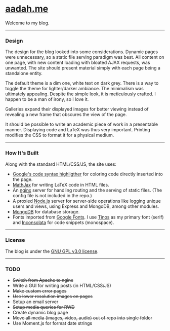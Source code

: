 # [aadah.me](http://aadah.me/)

Welcome to my blog.

- - -

### Design

The design for the blog looked into some considerations.
Dynamic pages were unnecessary, so a static file serving
paradigm was best. All content on one page, with new
content loading with bloated AJAX requests, was unwanted.
The site should present material simply with each page
being a standalone entity.

The default theme is a dim one, white text on dark grey.
There is a way to toggle the theme for lighter/darker
ambiance. The minimalism was ultimately appealing. Despite
the simple look, it is meticulously crafted. I happen to be
a man of irony, so I love it.

Galleries expand their displayed images for better viewing
instead of revealing a new frame that obscures the view of
the page.

It should be possible to write an academic piece of work
in a presentable manner. Displaying code and LaTeX was
thus very important. Printing modifies the CSS to format
it for a physical medium.

- - -

### How It's Built

Along with the standard HTML/CSS/JS, the site uses:

* [Google's code syntax highligther](https://code.google.com/p/google-code-prettify/)
	for coloring code directly inserted into the page.
* [MathJax](http://www.mathjax.org/) for writing LaTeX code in HTML files.
* An [nginx](http://nginx.org/) server for handling routing and the
	serving of static files. (The config file is not included
	in the repo.)
* A proxied [Node.js](http://nodejs.org/) server for server-side operations
	like logging unique users and views, using Express and
	MongoDB, among other modules.
* [MongoDB](http://www.mongodb.org/) for database storage.
* Fonts imported from [Google Fonts](https://www.google.com/fonts). I use
	[Tinos](https://www.google.com/fonts/specimen/Tinos) as my primary font (serif) and
	[Inconsolata](http://levien.com/type/myfonts/inconsolata.html)
	for code snippets (monospace).

- - -

### License

The blog is under the [GNU GPL v3.0 license](https://www.gnu.org/copyleft/gpl.html).

- - -

### TODO

* <s>Switch from Apache to nginx</s>
* Write a GUI for writing posts (in HTML/CSS/JS)
* <s>Make custom error pages</s>
* <s>Use lower resolution images on pages</s>
* Setup an email server
* <s>Setup media queries for RWD</s>
* Create dynamic blog page
* <s>Move all media (images, video, audio) out of repo into single folder</s>
* Use Moment.js for format date strings
